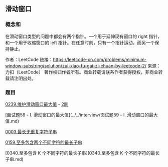 ## 滑动窗口

### 概念和

在滑动窗口类型的问题中都会有两个指针。一个用于延伸现有窗口的 right 指针，和一个用于收缩窗口的 left 指针。在任意时刻，只有一个指针运动，而另一个保持静止。

作者：LeetCode
链接：https://leetcode-cn.com/problems/minimum-window-substring/solution/zui-xiao-fu-gai-zi-chuan-by-leetcode-2/
来源：力扣（LeetCode）
著作权归作者所有。商业转载请联系作者获得授权，非商业转载请注明出处。

### 题目

[0239.维护滑动窗口最大值](0239.维护滑动窗口最大值.md) - [2刷](qu0239/solu/Solution.java)

[面试题59 - I. 滑动窗口的最大值](../../interview/面试题59 - I. 滑动窗口的最大值.md)


[0003.最长无重复字符子串](0003.最长无重复字符子串.md)

[0159.至多包含两个不同字符的最长子串](0159.至多包含两个不同字符的最长子串.md)

[0340.至多包含 K 个不同字符的最长子串](0340.至多包含 K 个不同字符的最长子串.md)